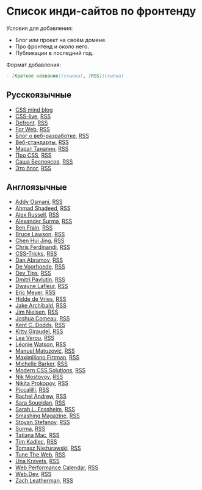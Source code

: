 # Список инди-сайтов по фронтенду

Условия для добавления:

- Блог или проект на своём домене.
- Про фронтенд и около него.
- Публикации в последний год.

Формат добавления:

```md
- [Краткое название](ссылка), [RSS](ссылка)
```

## Русскоязычные

- [CSS mind blog](https://ariarzer.dev/)
- [CSS-live](https://css-live.ru/), [RSS](https://css-live.ru/feed/)
- [Defront](https://defront.ru/), [RSS](https://defront.ru/feed/feed.xml)
- [For Web](https://forweb.dev/ru/blog), [RSS](https://forweb.dev/ru/blog/feed.xml)
- [Блог о веб-разработке](https://amorgunov.com/), [RSS](https://amorgunov.com/feed/feed.xml)
- [Веб-стандарты](https://web-standards.ru/articles/), [RSS](https://web-standards.ru/articles/feed/)
- [Марат Таналин](https://tanalin.com/blog/), [RSS](https://tanalin.com/blog/feeds/rss/)
- [Про CSS](http://css.yoksel.ru/), [RSS](http://css.yoksel.ru/feed.xml)
- [Саша Беспоясов](https://bespoyasov.ru/blog/), [RSS](https://bespoyasov.ru/rss.xml)
- [Это блог](https://isqua.ru/blog/), [RSS](https://isqua.ru/blog/rss/)

## Англоязычные


- [Addy Osmani](https://addyosmani.com/), [RSS](https://addyosmani.com/feed.xml)
- [Ahmad Shadeed](https://ishadeed.com/), [RSS](https://ishadeed.com/feed.xml)
- [Alex Russell](https://infrequently.org/), [RSS](https://infrequently.org/feed/)
- [Alexander Surma](https://surma.dev/), [RSS](https://surma.dev/index.xml)
- [Ben Frain](https://benfrain.com/blog/), [RSS](https://benfrain.com/feed)
- [Bruce Lawson](https://www.brucelawson.co.uk/), [RSS](https://www.brucelawson.co.uk/feed/)
- [Chen Hui Jing](https://chenhuijing.com/), [RSS](https://chenhuijing.com/feed.xml)
- [Chris Ferdinandi](https://gomakethings.com/articles/), [RSS](https://gomakethings.com/feed/index.xml)
- [CSS-Tricks](https://css-tricks.com/), [RSS](https://css-tricks.com/feed/)
- [Dan Abramov](https://overreacted.io/), [RSS](https://overreacted.io/rss.xml)
- [De Voorhoede](https://www.voorhoede.nl/en/blog/), [RSS](https://www.voorhoede.nl/blog-feed.xml)
- [Dev Tips](https://mefody.dev/), [RSS](https://mefody.dev/feed/rss.xml)
- [Dmitri Pavlutin](https://dmitripavlutin.com/), [RSS](https://dmitripavlutin.com/rss.xml)
- [Dwayne Lafleur](https://www.lafoo.com/), [RSS](https://www.lafoo.com/feed/)
- [Eric Meyer](https://meyerweb.com/), [RSS](https://meyerweb.com/eric/thoughts/feed/)
- [Hidde de Vries](https://hiddedevries.nl/en/blog/), [RSS](https://hiddedevries.nl/rss/full/)
- [Jake Archibald](https://jakearchibald.com/), [RSS](https://jakearchibald.com/posts.rss)
- [Jim Nielsen](https://blog.jim-nielsen.com/), [RSS](https://blog.jim-nielsen.com/feed.xml)
- [Joshua Comeau](https://www.joshwcomeau.com/), [RSS](https://www.joshwcomeau.com/rss.xml)
- [Kent C. Dodds](https://kentcdodds.com/), [RSS](https://kentcdodds.com/blog/rss.xml)
- [Kitty Giraudel](https://kittygiraudel.com/blog/), [RSS](https://kittygiraudel.com/rss)
- [Lea Verou](https://lea.verou.me/), [RSS](https://lea.verou.me/feed/)
- [Léonie Watson](https://tink.uk/), [RSS](https://tink.uk/feed.xml)
- [Manuel Matuzović](https://www.matuzo.at/), [RSS](https://www.matuzo.at/feed_all.xml)
- [Maximiliano Firtman](https://firt.dev/), [RSS](https://firt.dev/feed/feed.xml)
- [Michelle Barker](https://css-irl.info/), [RSS](https://css-irl.info/rss.xml)
- [Modern CSS Solutions](https://moderncss.dev/), [RSS](https://moderncss.dev//feed/)
- [Nik Mostovoy](https://xnim.me/blog), [RSS](https://xnim.me/atom)
- [Nikita Prokopov](https://tonsky.me/), [RSS](http://tonsky.me/blog/atom.xml)
- [Piccalilli](https://piccalil.li/), [RSS](https://piccalil.li/feed.xml)
- [Rachel Andrew](https://rachelandrew.co.uk/archives/), [RSS](https://rachelandrew.co.uk/archives/rss.php)
- [Sara Soueidan](https://www.sarasoueidan.com/blog/), [RSS](https://www.sarasoueidan.com/blog/index.xml)
- [Sarah L. Fossheim](https://fossheim.io/writing/), [RSS](https://fossheim.io/feed.xml)
- [Smashing Magazine](https://www.smashingmagazine.com/), [RSS](https://www.smashingmagazine.com/feed/)
- [Stoyan Stefanov](https://www.phpied.com/), [RSS](https://www.phpied.com/feed/)
- [Surma](https://surma.dev/), [RSS](https://surma.dev/index.xml)
- [Tatiana Mac](https://tatianamac.com/), [RSS](https://tatianamac.com/feed/feed.xml)
- [Tim Kadlec](https://timkadlec.com/remembers/), [RSS](https://timkadlec.com/remembers/atom.xml)
- [Tomasz Nieżurawski](https://tomekdev.com/), [RSS](https://tomekdev.com/rss.xml)
- [Tune The Web](https://www.tunetheweb.com/blog/), [RSS](https://www.tunetheweb.com/rss.xml)
- [Una Kravets](https://una.im/), [RSS](https://una.im/feed.xml)
- [Web Performance Calendar](https://calendar.perfplanet.com/), [RSS](https://feed.perfplanet.com/rss.xml)
- [Web.Dev](https://web.dev/blog/), [RSS](https://web.dev/feed.xml)
- [Zach Leatherman](https://www.zachleat.com/), [RSS](https://www.zachleat.com/web/feed/)
